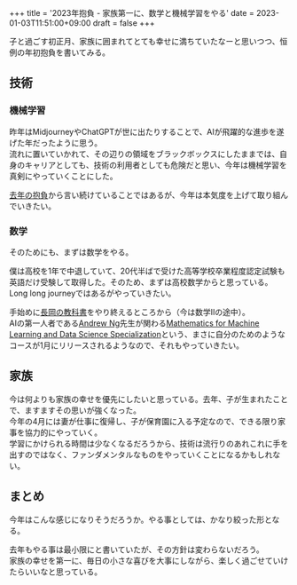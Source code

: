 +++
title = '2023年抱負 - 家族第一に、数学と機械学習をやる'
date = 2023-01-03T11:51:00+09:00
draft = false
+++

子と過ごす初正月、家族に囲まれてとても幸せに満ちていたなーと思いつつ、恒例の年初抱負を書いてみる。

## 技術

### 機械学習

昨年はMidjourneyやChatGPTが世に出たりすることで、AIが飛躍的な進歩を遂げた年だったように思う。  
流れに置いていかれて、その辺りの領域をブラックボックスにしたままでは、自身のキャリアとしても、技術の利用者としても危険だと思い、今年は機械学習を真剣にやっていくことにした。

[去年の抱負](https://okweird.net/blog/resolution-2022)から言い続けていることではあるが、今年は本気度を上げて取り組んでいきたい。

### 数学

そのためにも、まずは数学をやる。

僕は高校を1年で中退していて、20代半ばで受けた高等学校卒業程度認定試験も英語だけ受験して取得した。そのため、まずは高校数学からと思っている。Long long journeyではあるがやっていきたい。

手始めに[長岡の教科書](https://www.obunsha.co.jp/service/nagaoka/other.html)をやり終えるところから（今は数学IIの途中）。  
AIの第一人者である[Andrew Ng](https://en.wikipedia.org/wiki/Andrew_Ng)先生が関わる[Mathematics for Machine Learning and Data Science Specialization](https://www.deeplearning.ai/courses/mathematics-for-machine-learning-and-data-science-specialization/)という、まさに自分のためのようなコースが1月にリリースされるようなので、それもやっていきたい。

## 家族

今は何よりも家族の幸せを優先にしたいと思っている。去年、子が生まれたことで、ますますその思いが強くなった。  
今年の4月には妻が仕事に復帰し、子が保育園に入る予定なので、できる限り家事を協力的にやっていく。  
学習にかけられる時間は少なくなるだろうから、技術は流行りのあれこれに手を出すのではなく、ファンダメンタルなものをやっていくことになるかもしれない。

## まとめ

今年はこんな感じになりそうだろうか。やる事としては、かなり絞った形となる。

去年もやる事は最小限にと書いていたが、その方針は変わらないだろう。  
家族の幸せを第一に、毎日の小さな喜びを大事にしながら、楽しく過ごせていけたらいいなと思っている。
